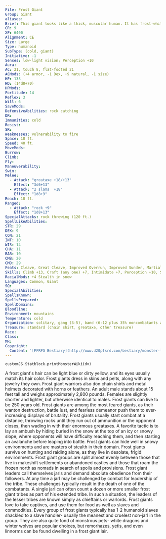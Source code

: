 ```yaml
---
File: Frost Giant
Group: Giant
aliases: 
Brief: This giant looks like a thick, muscular human. It has frost-white skin and long, light blue hair that it wears braided.
CR: 9
XP: 6400
Alignment: CE
Size: Large
Type: humanoid
SubType: (cold, giant)
Initiative: -1
Senses: low-light vision; Perception +10
Aura: 
AC: 21, touch 8, flat-footed 21
ACMods: (+4 armor, -1 Dex, +9 natural, -1 size)
HP: 133
HD: (14d8+70)
HPMods: 
Fortitude: 14
Reflex: 3
Will: 6
SaveMods: 
DefensiveAbilities: rock catching
DR: 
Immunities: cold
Resist: 
SR: 
Weaknesses: vulnerability to fire
Space: 10 ft.
Speed: 40 ft.
MoveMods: 
Burrow: 
Climb: 
Fly: 
Maneuverability: 
Swim: 
Melee: 
  - Attack: "greataxe +18/+13"
    Effect: "3d6+13"
  - Attack: "2 slams  +18"
    Effect: "1d8+9"
Reach: 10 ft.
Ranged: 
  - Attack: "rock +9"
    Effect: "1d8+13"
SpecialAttacks: rock throwing (120 ft.)
SpellLikeAbilities: 
STR: 29
DEX: 9
CON: 21
INT: 10
WIS: 14
CHA: 11
BAB: 10
CMB: 20
CMD: 29
Feats: Cleave, Great Cleave, Improved Overrun, Improved Sunder, Martial Weapon Proficiency (greataxe), Power Attack, Skill Focus (Stealth)
Skills: Climb +13, Craft (any one) +7, Intimidate +7, Perception +10, Stealth +2 (+6 in snow)
RacialMods: +4 Stealth in snow
Languages: Common, Giant
SQ: 
SpecialAbilities: 
SpellsKnown: 
SpellsPrepared: 
SpellDomains: 
Bloodline: 
Environment: mountains
Temperature: cold
Organization: solitary, gang (3-5), band (6-12 plus 35% noncombatants and 1 adept or cleric of 1st-2nd level), raiding party (6-12 plus 35% noncombatants, 1 adept or sorcerer of 3rd-5th level, 1-4 winter wolves, and 2-3 ogres), or tribe (21-30 plus 1 adept, cleric, or sorcerer of 6th-7th level; 1 barbarian or ranger jarl of 7th-9th level; and 15-36 winter wolves, 13-22 ogres, and 1-2 young white dragons)
Treasure: standard (chain shirt, greataxe, other treasure)
Race: 
Class: 
MR: 
Copyright:
  Content: '[PFRPG Bestiary](http://www.d20pfsrd.com/bestiary/monster-listings/humanoids/giants/giant-true/frost-giant)'
---
```

```dataviewjs
customJS.Statblock.printMonsterWiki(dv)
```
A frost giant's hair can be light blue or dirty yellow, and its eyes usually match its hair color. Frost giants dress in skins and pelts, along with any jewelry they own.  Frost giant warriors also don chain shirts and metal helmets decorated with horns or feathers. An adult male stands about 15 feet tall and weighs approximately 2,800 pounds. Females are slightly shorter and lighter, but otherwise identical to males. Frost giants can live to be 250 years old.  Frost giants are among the most feared giants, as their wanton destruction, battle lust, and fearless demeanor push them to ever-increasing displays of brutality. Frost giants usually start combat at a distance, throwing rocks until they run out of ammunition or the opponent closes, then wading in with their enormous greataxes. A favorite tactic is to lay an ambush by hiding buried in the snow at the top of an icy or snowy slope, where opponents will have difficulty reaching them, and then starting an avalanche before leaping into battle. Frost giants can hide well in snowy environments and are masters of stealth in their domain.  Frost giants survive on hunting and raiding alone, as they live in desolate, frigid environments. Frost giant groups are split almost evenly between those that live in makeshift settlements or abandoned castles and those that roam the frozen north as nomads in search of spoils and provisions. Frost giant leaders call themselves jarls and demand absolute obedience from their followers. At any time a jarl may be challenged by combat for leadership of the tribe. These challenges typically result in the death of one of the combatants. A single jarl can often count a dozen or more smaller frost giant tribes as part of his extended tribe. In such a situation, the leaders of the lesser tribes are known simply as chieftains or warlords.  Frost giants love to take captives, and use them for food as well as slaves and commodities.  Every group of frost giants typically has 1-2 humanoid slaves shackled to a slave handler- usually the meanest and cruelest non-jarl in the group. They are also quite fond of monstrous pets- white dragons and winter wolves are popular choices, but remorhazes, yetis, and even linnorms can be found dwelling in a frost giant lair.

